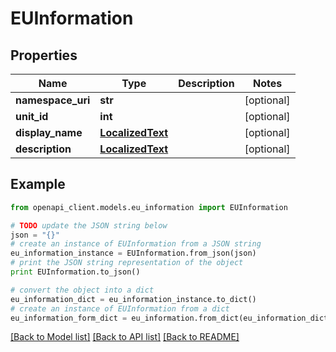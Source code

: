 # EUInformation


## Properties
Name | Type | Description | Notes
------------ | ------------- | ------------- | -------------
**namespace_uri** | **str** |  | [optional] 
**unit_id** | **int** |  | [optional] 
**display_name** | [**LocalizedText**](LocalizedText.md) |  | [optional] 
**description** | [**LocalizedText**](LocalizedText.md) |  | [optional] 

## Example

```python
from openapi_client.models.eu_information import EUInformation

# TODO update the JSON string below
json = "{}"
# create an instance of EUInformation from a JSON string
eu_information_instance = EUInformation.from_json(json)
# print the JSON string representation of the object
print EUInformation.to_json()

# convert the object into a dict
eu_information_dict = eu_information_instance.to_dict()
# create an instance of EUInformation from a dict
eu_information_form_dict = eu_information.from_dict(eu_information_dict)
```
[[Back to Model list]](../README.md#documentation-for-models) [[Back to API list]](../README.md#documentation-for-api-endpoints) [[Back to README]](../README.md)


